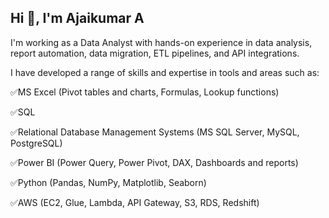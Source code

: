 
## Hi 👋, I'm Ajaikumar A
I'm working as a Data Analyst with hands-on experience in data analysis, report automation, data migration, ETL pipelines, and API integrations. 


  
  
I have developed a range of skills and expertise in tools and areas such as:
 
 ✅MS Excel (Pivot tables and charts, Formulas, Lookup functions)
  
 ✅SQL
  
 ✅Relational Database Management Systems (MS SQL Server, MySQL, PostgreSQL)
  
 ✅Power BI (Power Query, Power Pivot, DAX, Dashboards and reports)
  
 ✅Python (Pandas, NumPy, Matplotlib, Seaborn)

 ✅AWS (EC2, Glue, Lambda, API Gateway, S3, RDS, Redshift)


